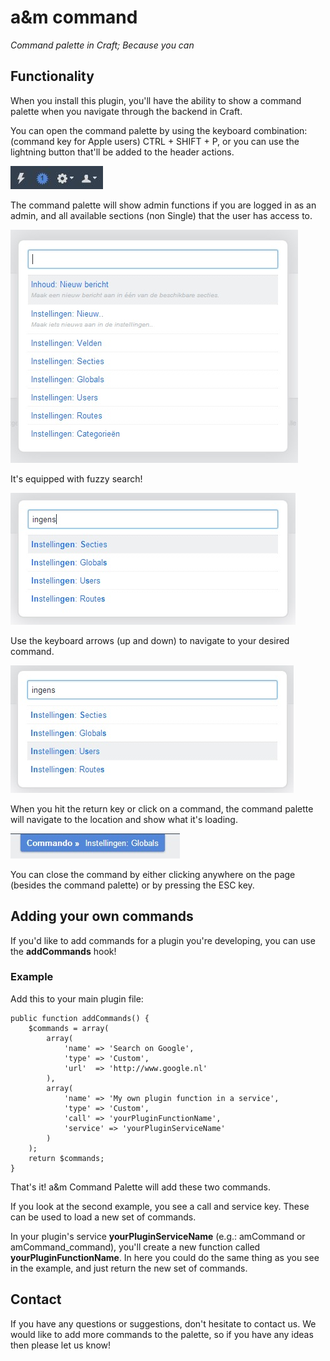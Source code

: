 # a&m command

_Command palette in Craft; Because you can_

## Functionality

When you install this plugin, you'll have the ability to show a command palette when you navigate through the backend in Craft.

You can open the command palette by using the keyboard combination: (command key for Apple users) CTRL + SHIFT + P, or you can use the lightning button that'll be added to the header actions.

![Header actions](https://raw.githubusercontent.com/am-impact/am-impact.github.io/master/img/readme/amcommand/header-actions.jpg "Header Actions")

The command palette will show admin functions if you are logged in as an admin, and all available sections (non Single) that the user has access to.

![Command palette](https://raw.githubusercontent.com/am-impact/am-impact.github.io/master/img/readme/amcommand/command.jpg "Command Palette")

It's equipped with fuzzy search!

![Fuzzy search](https://raw.githubusercontent.com/am-impact/am-impact.github.io/master/img/readme/amcommand/fuzzy-search.jpg "Fuzzy Search")

Use the keyboard arrows (up and down) to navigate to your desired command.

![Focus](https://raw.githubusercontent.com/am-impact/am-impact.github.io/master/img/readme/amcommand/focus.jpg "Focus")

When you hit the return key or click on a command, the command palette will navigate to the location and show what it's loading.

![Loading](https://raw.githubusercontent.com/am-impact/am-impact.github.io/master/img/readme/amcommand/loading.jpg "Loading")

You can close the command by either clicking anywhere on the page (besides the command palette) or by pressing the ESC key.

## Adding your own commands

If you'd like to add commands for a plugin you're developing, you can use the __addCommands__ hook!

### Example

Add this to your main plugin file:
```
public function addCommands() {
    $commands = array(
        array(
            'name' => 'Search on Google',
            'type' => 'Custom',
            'url'  => 'http://www.google.nl'
        ),
        array(
            'name' => 'My own plugin function in a service',
            'type' => 'Custom',
            'call' => 'yourPluginFunctionName',
            'service' => 'yourPluginServiceName'
        )
    );
    return $commands;
}
```

That's it! a&m Command Palette will add these two commands.

If you look at the second example, you see a call and service key. These can be used to load a new set of commands.

In your plugin's service __yourPluginServiceName__ (e.g.: amCommand or amCommand_command), you'll create a new function called __yourPluginFunctionName__. In here you could do the same thing as you see in the example, and just return the new set of commands.

## Contact

If you have any questions or suggestions, don't hesitate to contact us. We would like to add more commands to the palette, so if you have any ideas then please let us know!
